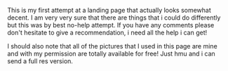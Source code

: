 This is my first attempt at a landing page that actually looks somewhat decent. I am very very sure that there are things that i could do differently but this was by best no-help attempt. If you have any comments please don't hesitate to give a recommendation, i need all the help i can get!

I should also note that all of the pictures that I used in this page are mine and with my permission are totally available for free! Just hmu and i can send a full res version. 